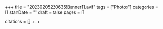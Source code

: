 +++
title = "20230205220635!Banner11.avif"
tags = ["Photos"]
categories = []
startDate = ""
draft = false
pages = []

citations = []
+++
